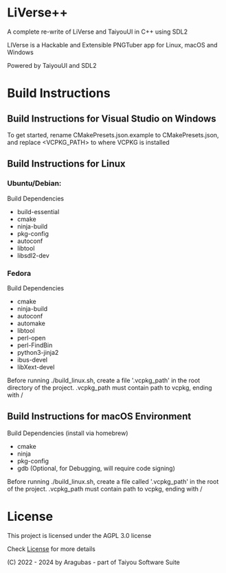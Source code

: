 # LiVerse++
A complete re-write of LiVerse and TaiyouUI in C++ using SDL2

LIVerse is a Hackable and Extensible PNGTuber app for Linux, macOS and Windows


Powered by TaiyouUI and SDL2 

# Build Instructions

## Build Instructions for Visual Studio on Windows
To get started, rename CMakePresets.json.example to CMakePresets.json, and replace <VCPKG_PATH>
to where VCPKG is installed

## Build Instructions for Linux
### Ubuntu/Debian:
Build Dependencies
- build-essential
- cmake
- ninja-build
- pkg-config
- autoconf
- libtool
- libsdl2-dev

### Fedora
Build Dependencies
- cmake
- ninja-build
- autoconf
- automake
- libtool
- perl-open
- perl-FindBin
- python3-jinja2
- ibus-devel
- libXext-devel


Before running ./build_linux.sh, create a file '.vcpkg_path' in the root directory of the project.
.vcpkg_path must contain path to vcpkg, ending with /


## Build Instructions for macOS Environment
Build Dependencies (install via homebrew)
- cmake
- ninja
- pkg-config
- gdb (Optional, for Debugging, will require code signing)

Before running ./build_linux.sh, create a file called '.vcpkg_path' in the root of the project.
.vcpkg_path must contain path to vcpkg, ending with /


# License
This project is licensed under the AGPL 3.0 license

Check [License](./LICENSE) for more details

(C) 2022 - 2024 by Aragubas - part of Taiyou Software Suite
